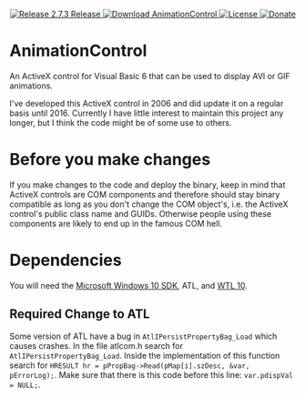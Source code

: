 <p align=center>
  <a href="https://github.com/TimoKunze/AnimationControl/releases/tag/2.7.3">
    <img alt="Release 2.7.3 Release" src="https://img.shields.io/badge/release-2.7.3-0688CB.svg">
  </a>
  <a href="https://github.com/TimoKunze/AnimationControl/releases">
    <img alt="Download AnimationControl" src="https://img.shields.io/badge/download-latest-0688CB.svg">
  </a>
  <a href="https://github.com/TimoKunze/AnimationControl/blob/master/LICENSE">
    <img alt="License" src="https://img.shields.io/badge/license-MIT-0688CB.svg">
  </a>
  <a href="https://www.paypal.com/xclick/business=TKunze71216%40gmx.de&item_name=AnimationControl&no_shipping=1&tax=0&currency_code=EUR">
    <img alt="Donate" src="https://img.shields.io/badge/%24-donate-E44E4A.svg">
  </a>
</p>

# AnimationControl
An ActiveX control for Visual Basic 6 that can be used to display AVI or GIF animations.

I've developed this ActiveX control in 2006 and did update it on a regular basis until 2016. Currently I have little interest to maintain this project any longer, but I think the code might be of some use to others.

# Before you make changes
If you make changes to the code and deploy the binary, keep in mind that ActiveX controls are COM components and therefore should stay binary compatible as long as you don't change the COM object's, i.e. the ActiveX control's public class name and GUIDs. Otherwise people using these components are likely to end up in the famous COM hell.

# Dependencies
You will need the [Microsoft Windows 10 SDK](https://developer.microsoft.com/en-us/windows/downloads/windows-10-sdk), ATL, and [WTL 10](https://sourceforge.net/projects/wtl/).

## Required Change to ATL
Some version of ATL have a bug in ```AtlIPersistPropertyBag_Load``` which causes crashes. In the file atlcom.h search for ```AtlIPersistPropertyBag_Load```. Inside the implementation of this function search for ```HRESULT hr = pPropBag->Read(pMap[i].szDesc, &var, pErrorLog);```. Make sure that there is this code before this line: ```var.pdispVal = NULL;```.